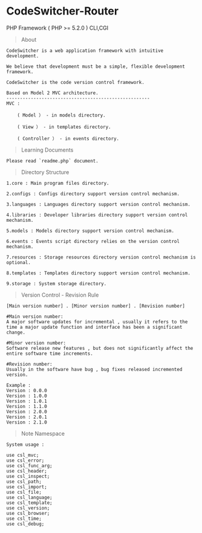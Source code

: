 # CodeSwitcher-Router
PHP Framework ( PHP >= 5.2.0 ) CLI,CGI
> About

	CodeSwitcher is a web application framework with intuitive development.

	We believe that development must be a simple, flexible development framework.

	CodeSwitcher is the code version control framework.

	Based on Model 2 MVC architecture.
	-----------------------------------------------------
	MVC :

		( Model ） - in models directory.

		( View ） - in templates directory.

		( Controller ） - in events directory.

> Learning Documents

    Please read `readme.php` document.

> Directory Structure

	1.core : Main program files directory.

	2.configs : Configs directory support version control mechanism.

	3.languages : Languages directory support version control mechanism.

	4.libraries : Developer libraries directory support version control mechanism.

	5.models : Models directory support version control mechanism.

	6.events : Events script directory relies on the version control mechanism.

	7.resources : Storage resources directory version control mechanism is optional.

	8.templates : Templates directory support version control mechanism.

	9.storage : System storage directory.

> Version Control - Revision Rule

 	[Main version number] . [Minor version number] . [Revision number]

	#Main version number:
	A major software updates for incremental , usually it refers to the time a major update function and interface has been a significant change.
	 
	#Minor version number:
	Software release new features , but does not significantly affect the entire software time increments.
	 
	#Revision number:
	Usually in the software have bug , bug fixes released incremented version.

	Example :
	Version : 0.0.0
	Version : 1.0.0
	Version : 1.0.1
	Version : 1.1.0
	Version : 2.0.0
	Version : 2.0.1
	Version : 2.1.0

> Note Namespace

	System usage :

	use csl_mvc;
	use csl_error;
	use csl_func_arg;
	use csl_header;
	use csl_inspect;
	use csl_path;
	use csl_import;
	use csl_file;
	use csl_language;
	use csl_template;
	use csl_version;
	use csl_browser;
	use csl_time;
	use csl_debug;
